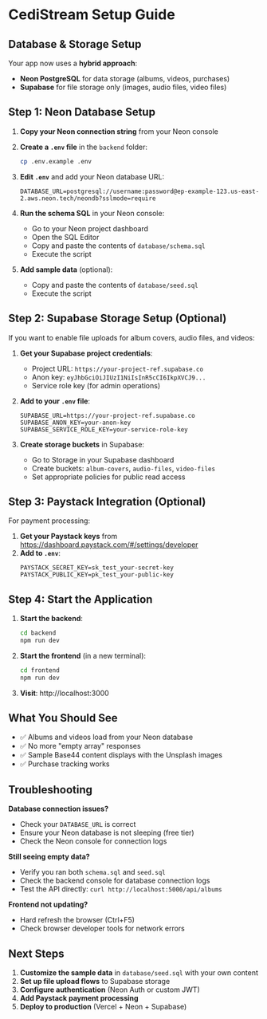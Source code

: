 # CediStream Setup Guide

## Database & Storage Setup

Your app now uses a **hybrid approach**:
- **Neon PostgreSQL** for data storage (albums, videos, purchases)
- **Supabase** for file storage only (images, audio files, video files)

## Step 1: Neon Database Setup

1. **Copy your Neon connection string** from your Neon console
2. **Create a `.env` file** in the `backend` folder:
   ```bash
   cp .env.example .env
   ```
3. **Edit `.env`** and add your Neon database URL:
   ```
   DATABASE_URL=postgresql://username:password@ep-example-123.us-east-2.aws.neon.tech/neondb?sslmode=require
   ```

4. **Run the schema SQL** in your Neon console:
   - Go to your Neon project dashboard
   - Open the SQL Editor
   - Copy and paste the contents of `database/schema.sql`
   - Execute the script

5. **Add sample data** (optional):
   - Copy and paste the contents of `database/seed.sql`
   - Execute the script

## Step 2: Supabase Storage Setup (Optional)

If you want to enable file uploads for album covers, audio files, and videos:

1. **Get your Supabase project credentials**:
   - Project URL: `https://your-project-ref.supabase.co`
   - Anon key: `eyJhbGciOiJIUzI1NiIsInR5cCI6IkpXVCJ9...`
   - Service role key (for admin operations)

2. **Add to your `.env` file**:
   ```
   SUPABASE_URL=https://your-project-ref.supabase.co
   SUPABASE_ANON_KEY=your-anon-key
   SUPABASE_SERVICE_ROLE_KEY=your-service-role-key
   ```

3. **Create storage buckets** in Supabase:
   - Go to Storage in your Supabase dashboard
   - Create buckets: `album-covers`, `audio-files`, `video-files`
   - Set appropriate policies for public read access

## Step 3: Paystack Integration (Optional)

For payment processing:

1. **Get your Paystack keys** from https://dashboard.paystack.com/#/settings/developer
2. **Add to `.env`**:
   ```
   PAYSTACK_SECRET_KEY=sk_test_your-secret-key
   PAYSTACK_PUBLIC_KEY=pk_test_your-public-key
   ```

## Step 4: Start the Application

1. **Start the backend**:
   ```bash
   cd backend
   npm run dev
   ```

2. **Start the frontend** (in a new terminal):
   ```bash
   cd frontend
   npm run dev
   ```

3. **Visit**: http://localhost:3000

## What You Should See

- ✅ Albums and videos load from your Neon database
- ✅ No more "empty array" responses
- ✅ Sample Base44 content displays with the Unsplash images
- ✅ Purchase tracking works

## Troubleshooting

**Database connection issues?**
- Check your `DATABASE_URL` is correct
- Ensure your Neon database is not sleeping (free tier)
- Check the Neon console for connection logs

**Still seeing empty data?**
- Verify you ran both `schema.sql` and `seed.sql`
- Check the backend console for database connection logs
- Test the API directly: `curl http://localhost:5000/api/albums`

**Frontend not updating?**
- Hard refresh the browser (Ctrl+F5)
- Check browser developer tools for network errors

## Next Steps

1. **Customize the sample data** in `database/seed.sql` with your own content
2. **Set up file upload flows** to Supabase storage
3. **Configure authentication** (Neon Auth or custom JWT)
4. **Add Paystack payment processing**
5. **Deploy to production** (Vercel + Neon + Supabase)